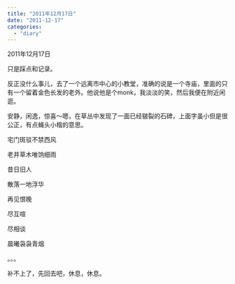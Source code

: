```yaml
---
title: "2011年12月17日"
date: "2011-12-17"
categories: 
  - "diary"
---
```


2011年12月17日

只是踩点和记录。

反正没什么事儿，去了一个远离市中心的小教堂，准确的说是一个寺庙，里面的只有一个留着金色长发的老外。他说他是个monk，我淡淡的笑，然后我便在附近闲逛。

安静，闲逸，惊喜～嗯，在草丛中发现了一面已经皲裂的石碑，上面字虽小但是很公正，有点蝇头小楷的意思。

宅门斑驳不禁西风

老井草木唯饷细雨

昔日旧人

散落一地浮华

再见恨晚

尽互喧

尽相谈

晨曦袅袅青烟

。。。

补不上了，先回去吧，休息，休息。
